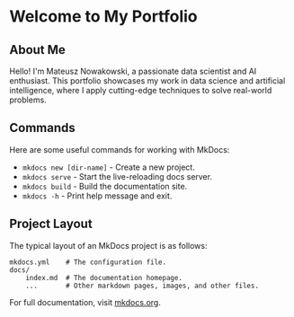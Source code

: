 # Welcome to My Portfolio
## About Me

Hello! I'm Mateusz Nowakowski, a passionate data scientist and AI enthusiast. This portfolio showcases my work in data science and artificial intelligence, where I apply cutting-edge techniques to solve real-world problems.

## Commands

Here are some useful commands for working with MkDocs:

* `mkdocs new [dir-name]` - Create a new project.
* `mkdocs serve` - Start the live-reloading docs server.
* `mkdocs build` - Build the documentation site.
* `mkdocs -h` - Print help message and exit.

## Project Layout

The typical layout of an MkDocs project is as follows:

    mkdocs.yml    # The configuration file.
    docs/
        index.md  # The documentation homepage.
        ...       # Other markdown pages, images, and other files.

For full documentation, visit [mkdocs.org](https://www.mkdocs.org).